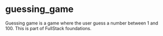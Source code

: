 guessing_game
=============
Guessing game is a game where the user guess a number between 1 and 100. This is part of FullStack foundations.
